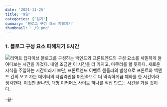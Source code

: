 ```yaml
---
date: '2021-11-25'
title: '9일'
categories: ['일기']
summary: '블로그 구성 요소 파헤치기'
thumbnail: './9.png'
---
```


### 1. 블로그 구성 요소 파헤치기 5시간

![리액트 딥다이브](https://ifh.cc/g/KFeqMB.jpg '리액트 딥다이브')
블로그를 구성하는 백엔드와 프론트엔드의 구성 요소를 세밀하게 들여다보는 시간을 가졌다. 내일 조금만 이 시간을 더 가지고, 마무리를 할 듯하다. 새로운 지식을 주입하는
시간이라기 보단, 프론트엔드 이벤트 핸들러의 발생으로 프론트와 백엔드 간의 오고 가는 데이터의 타임라인을 머릿속으로 더 익숙하게끔 체화를 한 시간이라 생각한다. 이것만 끝나면, 대형 이커머스 사이트 하나를 직접 만드는 시간을 가질 것이다.

-끝-
